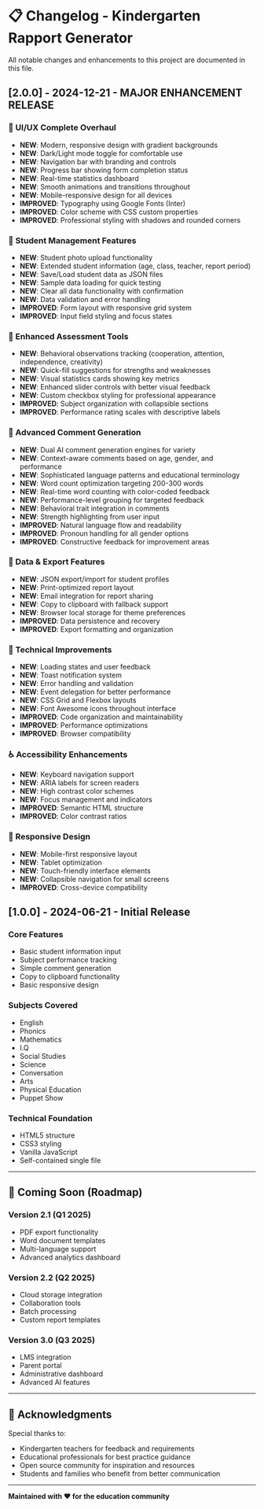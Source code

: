 # 📋 Changelog - Kindergarten Rapport Generator

All notable changes and enhancements to this project are documented in this file.

## [2.0.0] - 2024-12-21 - MAJOR ENHANCEMENT RELEASE

### 🎨 UI/UX Complete Overhaul
- **NEW**: Modern, responsive design with gradient backgrounds
- **NEW**: Dark/Light mode toggle for comfortable use
- **NEW**: Navigation bar with branding and controls
- **NEW**: Progress bar showing form completion status
- **NEW**: Real-time statistics dashboard
- **NEW**: Smooth animations and transitions throughout
- **NEW**: Mobile-responsive design for all devices
- **IMPROVED**: Typography using Google Fonts (Inter)
- **IMPROVED**: Color scheme with CSS custom properties
- **IMPROVED**: Professional styling with shadows and rounded corners

### 📸 Student Management Features
- **NEW**: Student photo upload functionality
- **NEW**: Extended student information (age, class, teacher, report period)
- **NEW**: Save/Load student data as JSON files
- **NEW**: Sample data loading for quick testing
- **NEW**: Clear all data functionality with confirmation
- **NEW**: Data validation and error handling
- **IMPROVED**: Form layout with responsive grid system
- **IMPROVED**: Input field styling and focus states

### 🎯 Enhanced Assessment Tools
- **NEW**: Behavioral observations tracking (cooperation, attention, independence, creativity)
- **NEW**: Quick-fill suggestions for strengths and weaknesses
- **NEW**: Visual statistics cards showing key metrics
- **NEW**: Enhanced slider controls with better visual feedback
- **NEW**: Custom checkbox styling for professional appearance
- **IMPROVED**: Subject organization with collapsible sections
- **IMPROVED**: Performance rating scales with descriptive labels

### 🤖 Advanced Comment Generation
- **NEW**: Dual AI comment generation engines for variety
- **NEW**: Context-aware comments based on age, gender, and performance
- **NEW**: Sophisticated language patterns and educational terminology
- **NEW**: Word count optimization targeting 200-300 words
- **NEW**: Real-time word counting with color-coded feedback
- **NEW**: Performance-level grouping for targeted feedback
- **NEW**: Behavioral trait integration in comments
- **NEW**: Strength highlighting from user input
- **IMPROVED**: Natural language flow and readability
- **IMPROVED**: Pronoun handling for all gender options
- **IMPROVED**: Constructive feedback for improvement areas

### 💾 Data & Export Features
- **NEW**: JSON export/import for student profiles
- **NEW**: Print-optimized report layout
- **NEW**: Email integration for report sharing
- **NEW**: Copy to clipboard with fallback support
- **NEW**: Browser local storage for theme preferences
- **IMPROVED**: Data persistence and recovery
- **IMPROVED**: Export formatting and organization

### 🔧 Technical Improvements
- **NEW**: Loading states and user feedback
- **NEW**: Toast notification system
- **NEW**: Error handling and validation
- **NEW**: Event delegation for better performance
- **NEW**: CSS Grid and Flexbox layouts
- **NEW**: Font Awesome icons throughout interface
- **IMPROVED**: Code organization and maintainability
- **IMPROVED**: Performance optimizations
- **IMPROVED**: Browser compatibility

### ♿ Accessibility Enhancements
- **NEW**: Keyboard navigation support
- **NEW**: ARIA labels for screen readers
- **NEW**: High contrast color schemes
- **NEW**: Focus management and indicators
- **IMPROVED**: Semantic HTML structure
- **IMPROVED**: Color contrast ratios

### 📱 Responsive Design
- **NEW**: Mobile-first responsive layout
- **NEW**: Tablet optimization
- **NEW**: Touch-friendly interface elements
- **NEW**: Collapsible navigation for small screens
- **IMPROVED**: Cross-device compatibility

## [1.0.0] - 2024-06-21 - Initial Release

### Core Features
- Basic student information input
- Subject performance tracking
- Simple comment generation
- Copy to clipboard functionality
- Basic responsive design

### Subjects Covered
- English
- Phonics
- Mathematics
- I.Q
- Social Studies
- Science
- Conversation
- Arts
- Physical Education
- Puppet Show

### Technical Foundation
- HTML5 structure
- CSS3 styling
- Vanilla JavaScript
- Self-contained single file

---

## 🚀 Coming Soon (Roadmap)

### Version 2.1 (Q1 2025)
- PDF export functionality
- Word document templates
- Multi-language support
- Advanced analytics dashboard

### Version 2.2 (Q2 2025)
- Cloud storage integration
- Collaboration tools
- Batch processing
- Custom report templates

### Version 3.0 (Q3 2025)
- LMS integration
- Parent portal
- Administrative dashboard
- Advanced AI features

---

## 💝 Acknowledgments

Special thanks to:
- Kindergarten teachers for feedback and requirements
- Educational professionals for best practice guidance
- Open source community for inspiration and resources
- Students and families who benefit from better communication

---

**Maintained with ❤️ for the education community**
